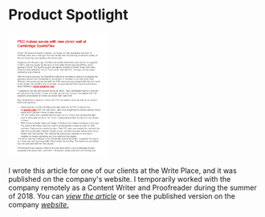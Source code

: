 # Product Spotlight

<img src="img/Screen Shot 2021-02-18 at 6.10.35 PM.png " alt="Product Spotlight" width="200"/>

I wrote this article for one of our clients at the Write Place, and it was published on the company's website. I temporarily worked with the company remotely as a Content Writer and Proofreader during the summer of 2018. You can *<a href="documentsfolder1/PEC Article.pdf" target="_blank">view the article</a>* or see the published version on the company 
*<a href="https://pellaengraving.com/pec-makes-waves-with-new-donor-wall-at-cambridge-sportsplex/" target="_blank">website.</a>*
